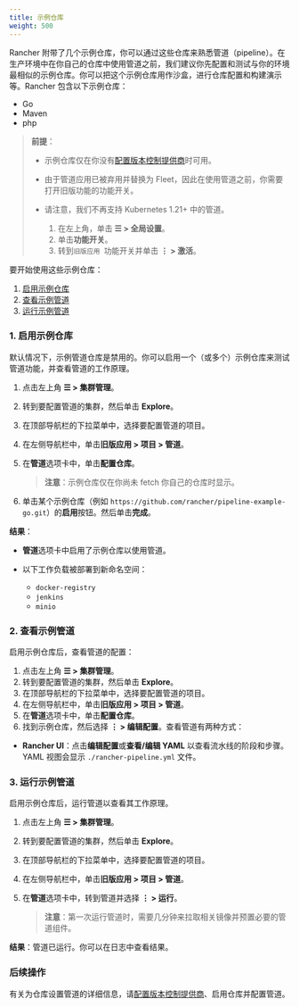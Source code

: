 ```yaml
---
title: 示例仓库
weight: 500
---
```


Rancher 附带了几个示例仓库，你可以通过这些仓库来熟悉管道（pipeline）。在生产环境中在你自己的仓库中使用管道之前，我们建议你先配置和测试与你的环境最相似的示例仓库。你可以把这个示例仓库用作沙盒，进行仓库配置和构建演示等。Rancher 包含以下示例仓库：

- Go
- Maven
- php

> **前提**：
>
> - 示例仓库仅在你没有[配置版本控制提供商]({{<baseurl>}}/rancher/v2.6/en/project-admin/pipelines)时可用。
> - 由于管道应用已被弃用并替换为 Fleet，因此在使用管道之前，你需要打开旧版功能的功能开关。
> - 请注意，我们不再支持 Kubernetes 1.21+ 中的管道。
>
>   1.  在左上角，单击 **☰ > 全局设置**。
>   1.  单击**功能开关**。
>   1.  转到`旧版应用 `功能开关并单击 **⋮ > 激活**。

要开始使用这些示例仓库：

1. [启用示例仓库](#1-enable-the-example-repositories)
2. [查看示例管道](#2-view-the-example-pipeline)
3. [运行示例管道](#3-run-the-example-pipeline)

### 1. 启用示例仓库

默认情况下，示例管道仓库是禁用的。你可以启用一个（或多个）示例仓库来测试管道功能，并查看管道的工作原理。

1. 点击左上角 **☰ > 集群管理**。
1. 转到要配置管道的集群，然后单击 **Explore**。
1. 在顶部导航栏的下拉菜单中，选择要配置管道的项目。
1. 在左侧导航栏中，单击**旧版应用 > 项目 > 管道**。
1. 在**管道**选项卡中，单击**配置仓库**。

   > **注意**：示例仓库仅在你尚未 fetch 你自己的仓库时显示。

1. 单击某个示例仓库（例如 `https://github.com/rancher/pipeline-example-go.git`）的**启用**按钮。然后单击**完成**。

**结果**：

- **管道**选项卡中启用了示例仓库以使用管道。

- 以下工作负载被部署到新命名空间：

  - `docker-registry`
  - `jenkins`
  - `minio`

### 2. 查看示例管道

启用示例仓库后，查看管道的配置：

1. 点击左上角 **☰ > 集群管理**。
1. 转到要配置管道的集群，然后单击 **Explore**。
1. 在顶部导航栏的下拉菜单中，选择要配置管道的项目。
1. 在左侧导航栏中，单击**旧版应用 > 项目 > 管道**。
1. 在**管道**选项卡中，单击**配置仓库**。
1. 找到示例仓库，然后选择 **⋮ > 编辑配置**。查看管道有两种方式：

- **Rancher UI**：点击**编辑配置**或**查看/编辑 YAML** 以查看流水线的阶段和步骤。YAML 视图会显示 `./rancher-pipeline.yml` 文件。

### 3. 运行示例管道

启用示例仓库后，运行管道以查看其工作原理。

1. 点击左上角 **☰ > 集群管理**。
1. 转到要配置管道的集群，然后单击 **Explore**。
1. 在顶部导航栏的下拉菜单中，选择要配置管道的项目。
1. 在左侧导航栏中，单击**旧版应用 > 项目 > 管道**。
1. 在**管道**选项卡中，转到管道并选择 **⋮ > 运行**。

   > **注意**：第一次运行管道时，需要几分钟来拉取相关镜像并预置必要的管道组件。

**结果**：管道已运行。你可以在日志中查看结果。

### 后续操作

有关为仓库设置管道的详细信息，请[配置版本控制提供商]({{<baseurl>}}/rancher/v2.6/en/project-admin/pipelines)、启用仓库并配置管道。
